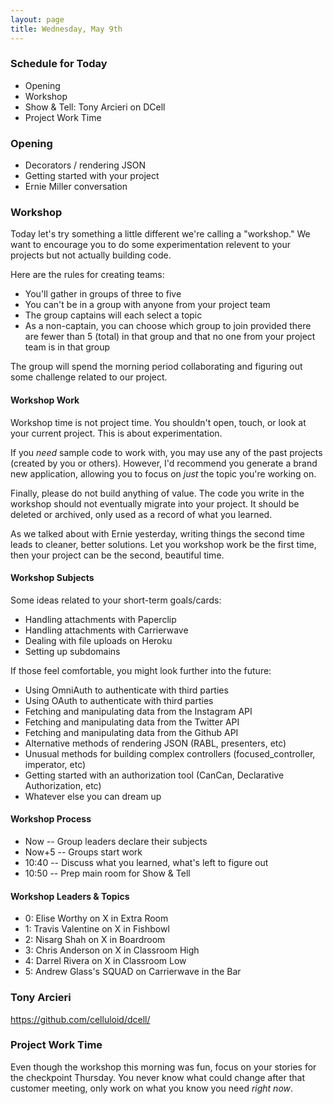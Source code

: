 ```yaml
---
layout: page
title: Wednesday, May 9th
---
```


### Schedule for Today

* Opening
* Workshop
* Show & Tell: Tony Arcieri on DCell
* Project Work Time

### Opening

* Decorators / rendering JSON
* Getting started with your project
* Ernie Miller conversation

### Workshop

Today let's try something a little different we're calling a "workshop." We want to encourage you to do some experimentation relevent to your projects but not actually building code.

Here are the rules for creating teams:

* You'll gather in groups of three to five
* You can't be in a group with anyone from your project team
* The group captains will each select a topic
* As a non-captain, you can choose which group to join provided there are fewer than 5 (total) in that group and that no one from your project team is in that group

The group will spend the morning period collaborating and figuring out some challenge related to our project. 

#### Workshop Work

Workshop time is not project time. You shouldn't open, touch, or look at your current project. This is about experimentation.

If you *need* sample code to work with, you may use any of the past projects (created by you or others). However, I'd recommend you generate a brand new application, allowing you to focus on *just* the topic you're working on.

Finally, please do not build anything of value. The code you write in the workshop should not eventually migrate into your project. It should be deleted or archived, only used as a record of what you learned.

As we talked about with Ernie yesterday, writing things the second time leads to cleaner, better solutions. Let you workshop work be the first time, then your project can be the second, beautiful time.

#### Workshop Subjects

Some ideas related to your short-term goals/cards:

* Handling attachments with Paperclip
* Handling attachments with Carrierwave
* Dealing with file uploads on Heroku
* Setting up subdomains

If those feel comfortable, you might look further into the future:

* Using OmniAuth to authenticate with third parties
* Using OAuth to authenticate with third parties
* Fetching and manipulating data from the Instagram API
* Fetching and manipulating data from the Twitter API
* Fetching and manipulating data from the Github API
* Alternative methods of rendering JSON (RABL, presenters, etc)
* Unusual methods for building complex controllers (focused_controller, imperator, etc)
* Getting started with an authorization tool (CanCan, Declarative Authorization, etc)
* Whatever else you can dream up

#### Workshop Process

* Now -- Group leaders declare their subjects
* Now+5 -- Groups start work
* 10:40 -- Discuss what you learned, what's left to figure out
* 10:50 -- Prep main room for Show & Tell

#### Workshop Leaders & Topics

* 0: Elise Worthy on X in Extra Room
* 1: Travis Valentine on X in Fishbowl
* 2: Nisarg Shah on X in Boardroom
* 3: Chris Anderson on X in Classroom High
* 4: Darrel Rivera on X in Classroom Low
* 5: Andrew Glass's SQUAD on Carrierwave in the Bar

### Tony Arcieri

https://github.com/celluloid/dcell/

### Project Work Time

Even though the workshop this morning was fun, focus on your stories for the checkpoint Thursday. You never know what could change after that customer meeting, only work on what you know you need *right now*.